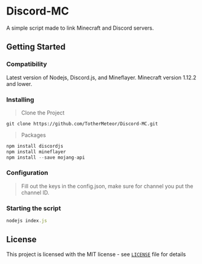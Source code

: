 # Discord-MC
A simple script made to link Minecraft and Discord servers.
## Getting Started
### Compatibility
Latest version of Nodejs, Discord.js,
and Mineflayer. Minecraft version 1.12.2 and lower.
### Installing
> Clone the Project
```
git clone https://github.com/TotherMeteor/Discord-MC.git
```
> Packages
```js
npm install discordjs
npm install mineflayer
npm install --save mojang-api
```
### Configuration
> Fill out the keys in the config.json, make sure for channel you put the channel ID.
### Starting the script
```js
nodejs index.js
```
## License
This project is licensed with the MIT license - see [`LICENSE`](https://github.com/TotherMeteor/Discord-MC/blob/master/LICENSE) file for details

